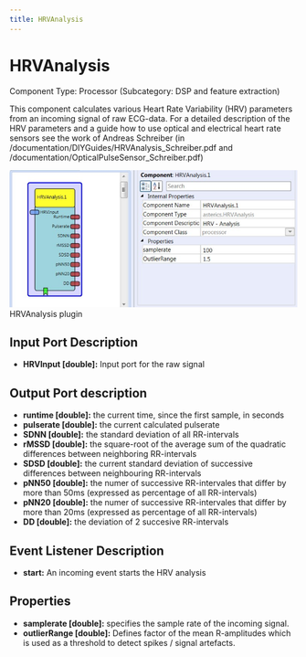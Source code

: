 ```yaml
---
title: HRVAnalysis
---
```


# HRVAnalysis

Component Type: Processor (Subcategory: DSP and feature extraction)

This component calculates various Heart Rate Variability (HRV) parameters from an incoming signal of raw ECG-data. For a detailed description of the HRV parameters and a guide how to use optical and electrical heart rate sensors see the work of Andreas Schreiber (in /documentation/DIYGuides/HRVAnalysis_Schreiber.pdf and /documentation/OpticalPulseSensor_Schreiber.pdf)

![Screenshot: HRVAnalysis plugin](./img/HRVAnalysis.jpg "Screenshot: HRVAnalysis plugin")  
HRVAnalysis plugin

## Input Port Description

- **HRVInput \[double\]:** Input port for the raw signal

## Output Port description

- **runtime \[double\]:** the current time, since the first sample, in seconds
- **pulserate \[double\]:** the current calculated pulserate
- **SDNN \[double\]:** the standard deviation of all RR-intervals
- **rMSSD \[double\]:** the square-root of the average sum of the quadratic differences between neighboring RR-intervals
- **SDSD \[double\]:** the current standard deviation of successive differences between neighbouring RR-intervals
- **pNN50 \[double\]:** the numer of successive RR-intervales that differ by more than 50ms (expressed as percentage of all RR-intervals)
- **pNN20 \[double\]:** the numer of successive RR-intervales that differ by more than 20ms (expressed as percentage of all RR-intervals)
- **DD \[double\]:** the deviation of 2 succesive RR-intervals

## Event Listener Description

- **start:** An incoming event starts the HRV analysis

## Properties

- **samplerate \[double\]:** specifies the sample rate of the incoming signal.
- **outlierRange \[double\]:** Defines factor of the mean R-amplitudes which is used as a threshold to detect spikes / signal artefacts.
